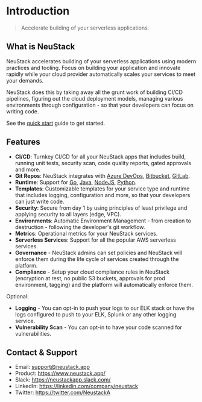 # Introduction

> Accelerate building of your serverless applications.

## What is NeuStack

NeuStack accelerates building of your serverless applications using modern practices and tooling. Focus on building your application and innovate rapidly while your cloud provider automatically scales your services to meet your demands. 

NeuStack does this by taking away all the grunt work of building CI/CD pipelines, figuring out the cloud deployment models, managing various environments through configuration - so that your developers can focus on writing code.

See the [quick start](quick-start.md) guide to get started.

## Features
- **CI/CD**: Turnkey CI/CD for all your NeuStack apps that includes build, running unit tests, security scan, code quality reports, gated approvals and more.
- **Git Repos**: NeuStack integrates with [Azure DevOps](https://azure.microsoft.com/en-us/services/devops/), [Bitbucket](https://bitbucket.org/), [GitLab](https://gitlab.com/).
- **Runtime**: Support for [Go](https://golang.org/), [Java](https://www.java.com), [NodeJS](https://nodejs.org/en/), [Python](https://www.python.org/).
- **Templates**: Customizable templates for your service type and runtime that includes logging, configuration and more, so that your developers can just write code.
- **Security**: Secure from day 1 by using principles of least privilege and applying security to all layers (edge, VPC).
- **Environments**: Automatic Environment Management - from creation to destruction - following the developer's git workflow.
- **Metrics**: Operational metrics for your NeuStack services.
- **Serverless Services**: Support for all the popular AWS serverless services.
- **Governance** - NeuStack admins can set policies and NeuStack will enforce them during the life cycle of services created through the platform.
- **Compliance** - Setup your cloud compliance rules in NeuStack (encryption at rest, no public S3 buckets, approvals for prod environment, tagging) and the platform will automatically enforce them.


Optional: 
- **Logging** - You can opt-in to push your logs to our ELK stack or have the logs configured to push to your ELK, Splunk or any other logging service. 
- **Vulnerability Scan** - You can opt-in to have your code scanned for vulnerabilities.

## Contact & Support
* Email: support@neustack.app
* Product: https://www.neustack.app/
* Slack: https://neustackapp.slack.com/
* LinkedIn: https://linkedin.com/company/neustack
* Twitter: https://twitter.com/NeustackA